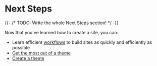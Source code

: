 # Next Steps

{{- /* TODO: Write the whole Next Steps section! */ -}}

Now that you've learned how to create a site, you can:

* Learn efficient [workflows](workflow.html) to 
build sites as quickly and efficiently as possible
* [Get the most out of a theme](themes-using.html)
* [Create a theme](themes-creating.html)

